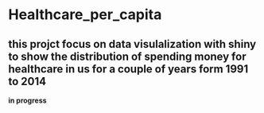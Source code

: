# Healthcare_per_capita
## this projct focus on data visulalization with shiny to show the distribution of spending money for healthcare in us for a couple of years form 1991 to 2014
**in progress**
